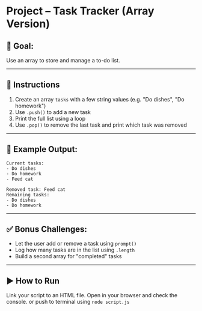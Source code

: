 # Project – Task Tracker (Array Version)

## 🧠 Goal:
Use an array to store and manage a to-do list.

---

## 🔧 Instructions

1. Create an array `tasks` with a few string values (e.g. "Do dishes", "Do homework")
2. Use `.push()` to add a new task
3. Print the full list using a loop
4. Use `.pop()` to remove the last task and print which task was removed

---

## 🧪 Example Output:
```
Current tasks:
- Do dishes
- Do homework
- Feed cat

Removed task: Feed cat
Remaining tasks:
- Do dishes
- Do homework
```

---

## ✅ Bonus Challenges:
- Let the user add or remove a task using `prompt()`
- Log how many tasks are in the list using `.length`
- Build a second array for "completed" tasks

---

## ▶️ How to Run

Link your script to an HTML file. Open in your browser and check the console.
or push to terminal using `node script.js`
